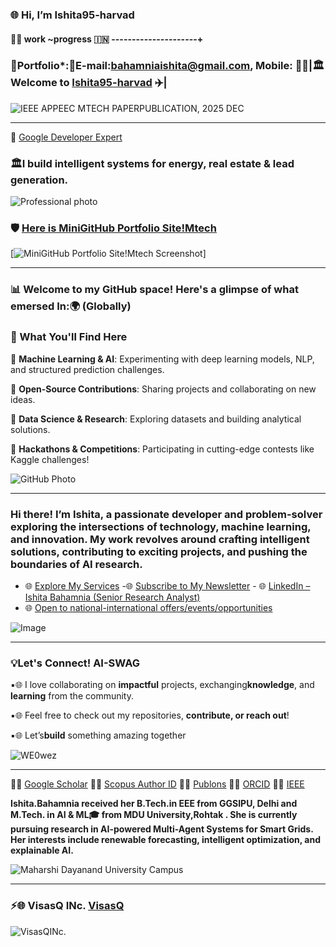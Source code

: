 
     
### 🌐 Hi, I’m Ishita95-harvad 



#### 🎀🎀 work ~progress 🇮🇳 ---------------------+



### 🧠Portfolio*:🎈E-mail:bahamniaishita@gmail.com, Mobile: 📱🎈|🏛️ Welcome to [Ishita95-harvad](https://github.com/Ishita95-harvad) ✈️|
![IEEE APPEEC MTECH PAPERPUBLICATION, 2025 DEC](https://github.com/Ishita95-harvad/Ishita95-harvad/blob/main/IEEE%20APPEEC%20MTECH%20PAPERPUBLICATION%2C2025%20DEC.png?raw=true)

----------------------

🎈 [Google Developer Expert](https://g.dev/ishitabahammnia) 
 
### 🏛️I build intelligent systems for energy, real estate & lead generation.     

![Professional photo](https://github.com/Ishita95-harvad/Ishita95-harvad/blob/main/photo_2025-08-22_08-21-53.jpg?raw=true)

### 🛡️ [Here is MiniGitHub Portfolio Site!Mtech](https://github.com/Ishita95-harvad/Ishita95-harvad-Ishita-ai-portfolio.github.io) 

[![MiniGitHub Portfolio Site!Mtech Screenshot](https://github.com/Ishita95-harvad/Ishita95-harvad/blob/main/ishita95-harvad-github-io-Ishita-ai-mtech-portfolio-github-io-.jpg)]

-----------

### 📊 Welcome to my GitHub space! Here's a glimpse of what emersed In:🌍 (Globally) 
### 🌟 What You'll Find Here 
 
🔹 **Machine Learning & AI**: Experimenting with deep learning models, NLP, and structured prediction challenges.

🔹 **Open-Source Contributions**: Sharing projects and collaborating on new ideas.

🔹 **Data Science & Research**: Exploring datasets and building analytical solutions.

🔹 **Hackathons & Competitions**: Participating in cutting-edge contests like Kaggle challenges!

![GitHub Photo](https://github.com/Ishita95-harvad/Ishita95-harvad/blob/main/repository-open-graph-template.png)

 ---
    
### Hi there! I’m Ishita, a passionate developer and problem-solver exploring the intersections of technology, machine learning, and innovation. My work revolves around crafting intelligent solutions, contributing to exciting projects, and pushing the boundaries of AI research.
  
- 🌐 [Explore My Services](https://www.linkedin.com/services/page/942495333429368567/) -🌐 [Subscribe to My Newsletter](https://www.linkedin.com/newsletters/ishita-bahamnia-7269213550366089216/) - 🌐 [LinkedIn – Ishita Bahamnia (Senior Research Analyst)](https://www.linkedin.com/in/-ishitabahamnia-seniorresearchanalyst)
- 🌐 [Open to national-international offers/events/opportunities](https://www.india.gov.in/)


![Image](https://trinitylifesciences.com/wp-content/uploads/2023/06/AIML-101-web.jpg)

-------------
### 💡Let's Connect!  AI-SWAG

▪🌐 I love collaborating on **impactful** projects, exchanging**knowledge**, and **learning** from the community.

▪🌐 Feel free to check out my repositories, **contribute, or reach out**!

▪🌐 Let’s**build** something amazing together  







![WE0wez](https://github.com/Ishita95-harvad/Ishita95-harvad/blob/main/WE0wez.jpg?raw=true)


-----------------------------------------------------------------------------------------------------------------------
🔗🌐 [Google Scholar](https://scholar.google.com/citations?view_op=new_profile&hl=id) 🔗🌐 [Scopus Author ID](https://www.scopus.com/authid/detail.uri?authorId=XXXXXX)  🔗🌐 [Publons](https://www.webofscience.com/wos/author/record/NUQ-4268-2025)  🔗🌐 [ORCID](https://orcid.org/0009-0006-6433-0895) 🔗🌐 [IEEE](https://attend.ieee.org/appeec-2025/call-for-papers/)

**Ishita.Bahamnia received her B.Tech.in EEE from GGSIPU, Delhi and M.Tech. in AI & ML🎓 from MDU University,Rohtak . She is currently pursuing research in AI-powered Multi-Agent Systems for Smart Grids. Her interests include renewable forecasting, intelligent optimization, and explainable AI.**

![Maharshi Dayanand University Campus](https://github.com/Ishita95-harvad/Ishita95-harvad/blob/main/Maharishi-Dayanand-University-SAVE-1.png)





--------

### ⚡🌐 VisasQ INc. [VisasQ](https://corp.visasq.co.jp/en/)

![VisasQINc.](https://github.com/Ishita95-harvad/Ishita95-harvad/blob/main/mv-01.webp)

<!---

Ishita95-harvad/Ishita95-harvad is a ✨ special ✨ repository because its `README.md` (this file) appears on your GitHub profile.
You can click the Preview link to take a look at your changes.

--->


